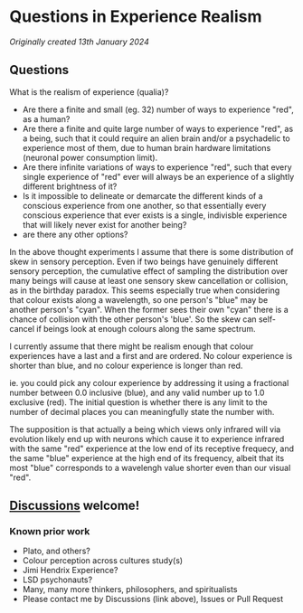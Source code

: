 # Questions in Experience Realism

*Originally created 13th January 2024*

## Questions

What is the realism of experience (qualia)?

- Are there a finite and small (eg. 32) number of ways to experience "red", as a human?
- Are there a finite and quite large number of ways to experience "red", as a being, such that it could require an alien brain and/or a psychadelic to experience most of them, due to human brain hardware limitations (neuronal power consumption limit).
- Are there infinite variations of ways to experience "red", such that every single experience of "red" ever will always be an experience of a slightly different brightness of it?
- Is it impossible to delineate or demarcate the different kinds of a conscious experience from one another, so that essentially every conscious experience that ever exists is a single, indivisble experience that will likely never exist for another being?
- are there any other options?

In the above thought experiments I assume that there is some distribution of skew in sensory perception. Even if two beings have genuinely different sensory perception, the cumulative effect of sampling the distribution over many beings will cause at least one sensory skew cancellation or collision, as in the birthday paradox. This seems especially true when considering that colour exists along a wavelength, so one person's "blue" may be another person's "cyan". When the former sees their own "cyan" there is a chance of collision with the other person's 'blue'. So the skew can self-cancel if beings look at enough colours along the same spectrum.

I currently assume that there might be realism enough that colour experiences have a last and a first and are ordered. No colour experience is shorter than blue, and no colour experience is longer than red.

ie. you could pick any colour experience by addressing it using a fractional number between 0.0 inclusive (blue), and any valid number up to 1.0 exclusive (red). The initial question is whether there is any limit to the number of decimal places you can meaningfully state the number with.

The supposition is that actually a being which views only infrared will via evolution likely end up with neurons which cause it to experience infrared with the same "red" experience at the low end of its receptive frequecy, and the same "blue" experience at the high end of its frequency, albeit that its most "blue" corresponds to a wavelengh value shorter even than our visual "red".

## [Discussions](https://github.com/aliclark/the_wooden_sword/discussions) welcome!

### Known prior work
- Plato, and others?
- Colour perception across cultures study(s)
- Jimi Hendrix Experience?
- LSD psychonauts?
- Many, many more thinkers, philosophers, and spiritualists
- Please contact me by Discussions (link above), Issues or Pull Request
